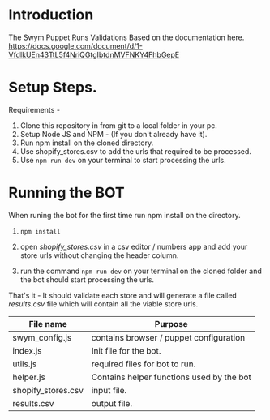 # Introduction

The Swym Puppet Runs Validations Based on the documentation here.
https://docs.google.com/document/d/1-VfdIkUEn43TtL5f4NriQGtgIbtdnMVFNKY4FhbGepE

# Setup Steps.
Requirements - 
 
 1. Clone this repository in from git to a local folder in your pc.
 2. Setup Node JS and NPM  - (If you don't already have it).
 3. Run npm install on the cloned directory.
 4. Use shopify_stores.csv to add the urls that required to be processed.
 5. Use ```npm run dev``` on your terminal to start processing the urls.

# Running the BOT
When runing the bot for the first time run npm install on the directory.
1. ```npm install```

2. open *shopify_stores.csv* in a csv editor / numbers app and add your store urls without changing the header column.

3. run the command ```npm run dev``` on your terminal on the cloned folder and the bot should start processing the urls.


That's it - It should validate each store and will generate a file called  *results.csv* file which will contain all the viable store urls.

File name  |  Purpose
------------ | -------------
swym_config.js | contains browser / puppet configuration
index.js | Init file for the bot.
utils.js | required files for bot to run.
helper.js | Contains helper functions used by the bot
shopify_stores.csv | input file.
results.csv | output file.



